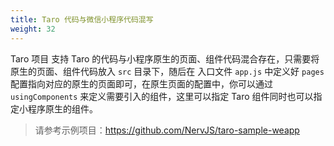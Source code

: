 ```yaml
---
title: Taro 代码与微信小程序代码混写
weight: 32
---
```


Taro 项目 支持 Taro 的代码与小程序原生的页面、组件代码混合存在，只需要将原生的页面、组件代码放入 `src` 目录下，随后在 入口文件 `app.js` 中定义好 `pages` 配置指向对应的原生的页面即可，在原生页面的配置中，你可以通过 `usingComponents` 来定义需要引入的组件，这里可以指定 Taro 组件同时也可以指定小程序原生的组件。

> 请参考示例项目：https://github.com/NervJS/taro-sample-weapp
